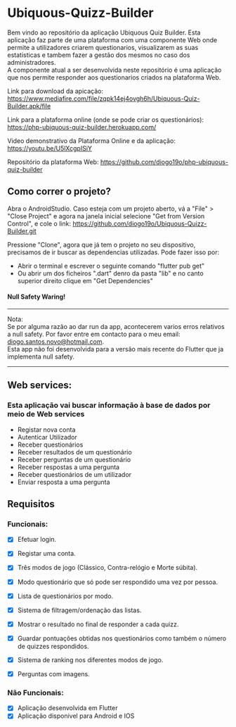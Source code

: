 # Ubiquous-Quizz-Builder
Bem vindo ao repositório da aplicação Ubiquous Quiz Builder. Esta aplicação faz parte de uma plataforma com uma componente Web onde permite a utilizadores criarem questionarios, visualizarem as suas estatisticas e tambem fazer a gestão dos mesmos no caso dos administradores.  
A componente atual a ser desenvolvida neste repositório é uma aplicação que nos permite responder aos questionarios criados na plataforma Web.

Link para download da apicação:
https://www.mediafire.com/file/zqpk14ej4ovgh6h/Ubiquous-Quiz-Builder.apk/file

Link para a plataforma online (onde se pode criar os questionários):
https://php-ubiquous-quiz-builder.herokuapp.com/

Video demonstrativo da Plataforma Online e da aplicação:
https://youtu.be/U5lXcgpISiY

Repositório da plataforma Web:
https://github.com/diogo19o/php-ubiquous-quiz-builder

## Como correr o projeto?

Abra o AndroidStudio. Caso esteja com um projeto aberto, vá a "File" > "Close Project" e agora na janela inicial selecione "Get from Version Control", e cole o link: https://github.com/diogo19o/Ubiquous-Quizz-Builder.git

Pressione "Clone", agora que já tem o projeto no seu dispositivo, precisamos de ir buscar as dependencias utilizadas. Pode fazer isso por:
* Abrir o terminal e escrever o seguinte comando "flutter pub get"
* Ou abrir um dos ficheiros ".dart" denro da pasta "lib" e no canto superior direito clique em "Get Dependencies"

#### Null Safety Waring!
*****
Nota:  
Se por alguma razão ao dar run da app, acontecerem varios erros relativos a null safety. Por favor entre em contacto para o meu email: diogo.santos.novo@hotmail.com.  
Esta app não foi desenvolvida para a versão mais recente do Flutter que ja implementa null safety.
*****


## Web services:

### Esta aplicação vai buscar informação à base de dados por meio de Web services

* Registar nova conta
* Autenticar Utilizador
* Receber questionários
* Receber resultados de um questionário
* Receber perguntas de um questionário
* Receber respostas a uma pergunta
* Receber questionários de um utilizador
* Enviar resposta a uma pergunta

## Requisitos

### Funcionais:
- [x] Efetuar login.
- [x] Registar uma conta.
- [x] Três modos de jogo (Clássico, Contra-relógio e Morte súbita).
- [x] Modo questionário que só pode ser respondido uma vez por pessoa.
- [x] Lista de questionários por modo.
- [x] Sistema de filtragem/ordenação das listas.
- [x] Mostrar o resultado no final de responder a cada quizz.
- [x] Guardar pontuações obtidas nos questionários como também o número de quizzes respondidos.
- [x] Sistema de ranking nos diferentes modos de jogo.
- [x] Perguntas com imagens.


### Não Funcionais:
- [x] Aplicação desenvolvida em Flutter
- [x] Aplicação disponivel para Android e IOS
